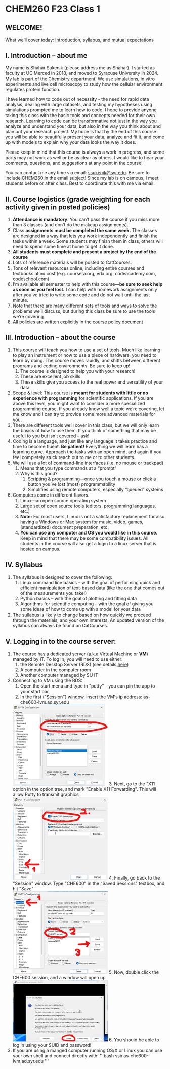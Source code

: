# CHEM260 F23 Class 1

## WELCOME!

What we’ll cover today: Introduction, syllabus, and mutual expectations

## **I. Introduction – about me**

My name is Shahar Sukenik (please address me as Shahar). I started as faculty at UC Merced in 2018, and moved to Syracuse University in 2024. My lab is part of the Chemistry department. We use simulations, in vitro experiments and live cell microscopy to study how the cellular environment regulates protein function.

I have learned how to code out of necessity - the need for rapid data analysis, dealing with large datasets, and testing my hypotheses using simulations prompted me to learn how to code. I hope to provide anyone taking this class with the basic tools and concepts needed for their own research. Learning to code can be transformative not just in the way you analyze and understand your data, but also in the way you think about and plan out your research project. My hope is that by the end of this course you will be able to beautifully present your data, analyze and fit it, and come up with models to explain why your data looks the way it does.

Please keep in mind that this course is always a work in progress, and some parts may not work as well or be as clear as others. I would like to hear your comments, questions, and suggestions at any point in the course!

You can contact me any time via email: [ssukenik@syr.edu](mailto:ssukenik@syr.edu). Be sure to include CHEM260 in the email subject! Since my lab is on campus, I meet students before or after class. Best to coordinate this with me via email.

## **II. Course logistics (**grade weighting for each activity given in posted policies**)**

1. **Attendance is mandatory**. You can’t pass the course if you miss more than 3 classes (and don’t do the makeup assignments).
2. Class **assignments must be completed the same week.** The classes are designed in a way that lets you work independently and finish the tasks within a week. Some students may finish them in class, others will need to spend some time at home to get it done.
3. **All students must complete and present a project by the end of the course**
4. Lots of reference materials will be posted to CatCourses.
5. Tons of relevant resources online, including entire courses and textbooks at no cost (e.g. coursera.org, edx.org, codeacademy.com, codeschool.com)
6. I’m available all semester to help with this course—**be sure to seek help as soon as you feel lost.** I can help with homework assignments only after you’ve tried to write some code and do not wait until the last minute.
7. Note that there are many different sets of tools and ways to solve the problems we’ll discuss, but during this class be sure to use the tools we’re covering
8. All policies are written explicitly in the [course policy document](https://github.com/sukeniklab/CHE600/blob/main/Class%2001%20-%20intro/CHE600_S25_Policy.pdf)

## **III. Introduction – about the course**

1. This course will teach you how to use a set of tools. Much like learning to play an instrument or how to use a piece of hardware, you need to learn by doing. The course moves rapidly, and shifts between different programs and coding environments. Be sure to keep up!
    1. The course is designed to help you with your research!
    2. These are excellent job skills
    3. These skills give you access to the real power and versatility of your data
2. Scope & level: This course is **meant for students with little or no experience with programming** for scientific applications. If you are above this level, you might want to consider a more specialized programming course. If you already know well a topic we’re covering, let me know and I can try to provide some more advanced materials for you.
3. There are different tools we’ll cover in this class, but we will only learn the basics of how to use them. If you think of something that may be useful to you but isn’t covered – ask!
4. Coding is a language, and just like any language it takes practice and time to become fluent. **Be patient!** Everything we will learn has a learning curve. Approach the tasks with an open mind, and again if you feel completely stuck reach out to me or to other students.
5. We will use a lot of command-line interfaces (i.e. no mouse or trackpad)
    1. Means that you type commands at a “prompt”
    2. Why is this good?
        1. Scripting & programming—once you touch a mouse or click a button you’ve lost (most) programmability
        2. Simplifies using remote computers, especially “queued” systems
6. Computers come in different flavors.
    1. Linux—an open source operating system
    2. Large set of open source tools (editors, programming languages, etc.)
    3. **Note:** For most users, Linux is not a satisfactory replacement for also having a Windows or Mac system for music, video, games, (standardized) document preparation, etc.
    4. **You can use any computer and OS you would like in this course.** Keep in mind that there may be some compatibility issues. All students in the course will also get a login to a linux server that is hosted on campus.

## **IV. Syllabus**

1. The syllabus is designed to cover the following:
    1. Linux command line basics – with the goal of performing quick and efficient manipulation of text-based data (like the one that comes out of the measurements you take!)
    2. Python basics – with the goal of plotting and fitting data
    3. Algorithms for scientific computing – with the goal of giving you some ideas of how to come up with a model for your data
2. The sullabus is likely to change based on how quickly we proceed through the materials, and your own interests. An updated version of the syllabus can always be found on CatCourses.

## **V. Logging in to the course server:**

1. The course has a dedicated server (a.k.a Virtual Machine or <b>VM</b>) managed by IT. To log in, you will need to use either:
    1. the Remote Desktop Server (RDS) (see details [here](https://su-jsm.atlassian.net/wiki/spaces/ITHELP/pages/159941534/Remote+Desktop+Services+RDS))
    2. A computer in the computer room
    3. Another computer managed by SU IT
2. Connecting to VM using the RDS:
    1. Open the start menu and type in "putty" - you can pin the app to your start bar
    2. In the first ("Session") window, insert the VM's ip address: as-che600-lvm.ad.syr.edu 
    <img src="./images/putty_01.png" width="300"/>
    3. Next, go to the "X11 option in the option tree, and mark "Enable X11 Forwarding". This will allow Putty to transmit graphics<br>
    <img src="./images/putty_02.png" width="300"/>
    4. Finally, go back to the "Session" window. Type "CHE600" in the "Saved Sessions" textbox, and hit "Save"<br>
    <img src="./images/putty_03.png" width="300"/>
    5. Now, double click the CHE600 session, and a window will open up<br>
    <img src="./images/putty_04.png" width="300"/>
    6. You should be able to log in using your SUID and password!
3. If you are using a manged computer running OS/X or Linux you can use your own shell and connect directly with: 
    '''bash
    ssh as-che600-lvm.ad.syr.edu
    '''
